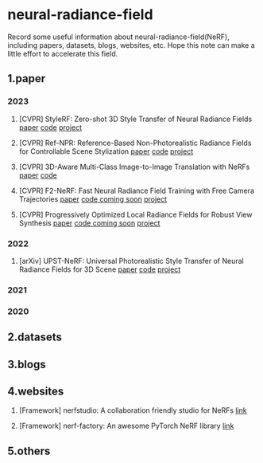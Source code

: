 # neural-radiance-field
Record some useful information about neural-radiance-field(NeRF), including papers, datasets, blogs, websites, etc. Hope this note can make a little effort to accelerate this field.

## 1.paper

### 2023
1. [CVPR] StyleRF: Zero-shot 3D Style Transfer of Neural Radiance Fields [paper](https://arxiv.org/abs/2303.10598) [code](https://github.com/Kunhao-Liu/StyleRF) [project](https://kunhao-liu.github.io/StyleRF/)

2. [CVPR] Ref-NPR: Reference-Based Non-Photorealistic Radiance Fields for Controllable Scene Stylization [paper](https://arxiv.org/abs/2212.02766) [code](https://github.com/dvlab-research/Ref-NPR) [project](https://ref-npr.github.io/)

3. [CVPR] 3D-Aware Multi-Class Image-to-Image Translation with NeRFs [paper](https://arxiv.org/abs/2303.15012) [code](https://github.com/sen-mao/3di2i-translation)

4. [CVPR] F2-NeRF: Fast Neural Radiance Field Training with Free Camera Trajectories [paper](https://arxiv.org/abs/2303.15951) [code coming soon](https://github.com/totoro97/f2-nerf) [project](https://totoro97.github.io/projects/f2-nerf/)

5. [CVPR] Progressively Optimized Local Radiance Fields for Robust View Synthesis [paper](https://arxiv.org/abs/2303.13791) [code coming soon](https://github.com/facebookresearch/localrf) [project](https://localrf.github.io/)


### 2022
1. [arXiv] UPST-NeRF: Universal Photorealistic Style Transfer of Neural Radiance Fields for 3D Scene [paper](https://arxiv.org/abs/2208.07059) [code](https://github.com/semchan/UPST-NeRF) [project](https://semchan.github.io/UPST_NeRF/)

### 2021


### 2020


## 2.datasets



## 3.blogs



## 4.websites
1. [Framework] nerfstudio: A collaboration friendly studio for NeRFs [link](https://github.com/nerfstudio-project/nerfstudio)
   
2. [Framework] nerf-factory: An awesome PyTorch NeRF library [link](https://github.com/kakaobrain/nerf-factory)


## 5.others


